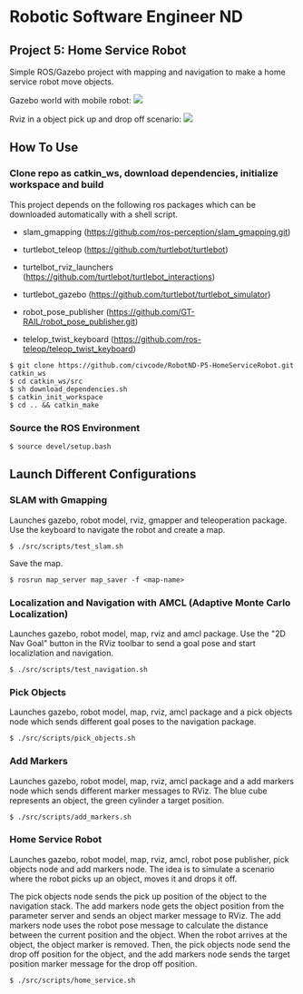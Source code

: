 # Robotic Software Engineer ND 
## Project 5: Home Service Robot

[image1]: ./img/RobotND-Project5-Gazebo-World.png  " "
[image2]: ./img/RobotND-Project5-RVIZ.gif " "

Simple ROS/Gazebo project with mapping and navigation to make a home service robot move objects.  

Gazebo world with mobile robot:
![][image1]

Rviz in a object pick up and drop off scenario:
![][image2]


## How To Use

### Clone repo as catkin_ws, download dependencies, initialize workspace and build
This project depends on the following ros packages which can be downloaded automatically with a shell script.

- slam_gmapping (https://github.com/ros-perception/slam_gmapping.git)

- turtlebot_teleop (https://github.com/turtlebot/turtlebot)

- turtelbot_rviz_launchers (https://github.com/turtlebot/turtlebot_interactions)

- turtlebot_gazebo (https://github.com/turtlebot/turtlebot_simulator)

- robot_pose_publisher (https://github.com/GT-RAIL/robot_pose_publisher.git)

- telelop_twist_keyboard (https://github.com/ros-teleop/teleop_twist_keyboard)

```
$ git clone https://github.com/civcode/RobotND-P5-HomeServiceRobot.git catkin_ws
$ cd catkin_ws/src 
$ sh download_dependencies.sh
$ catkin_init_workspace
$ cd .. && catkin_make
```

### Source the ROS Environment

```
$ source devel/setup.bash
```

## Launch Different Configurations

### SLAM with Gmapping 
Launches gazebo, robot model, rviz, gmapper and teleoperation package. Use the keyboard to navigate the robot and create a map.

```
$ ./src/scripts/test_slam.sh 
```
Save the map.
```
$ rosrun map_server map_saver -f <map-name>
```

### Localization and Navigation with AMCL (Adaptive Monte Carlo Localization)
Launches gazebo, robot model, map, rviz and amcl package. Use the "2D Nav Goal" button in the RViz toolbar to send a goal pose and start localizlation and navigation. 

```
$ ./src/scripts/test_navigation.sh
```

### Pick Objects 
Launches gazebo, robot model, map, rviz, amcl package and a pick objects node which sends different goal poses to the navigation package.

```
$ ./src/scripts/pick_objects.sh    
```

### Add Markers
Launches gazebo, robot model, map, rviz, amcl package and a add markers node which sends different marker messages to RViz. The blue cube represents an object, the green cylinder a target position.

```
$ ./src/scripts/add_markers.sh         
```

### Home Service Robot
Launches gazebo, robot model, map, rviz, amcl, robot pose publisher, pick objects node and add markers node. The idea is to simulate a scenario where the robot picks up an object, moves it and drops it off.   

The pick objects node sends the pick up position of the object to the navigation stack. The add markers node gets the object position from the parameter server and sends an object marker message to RViz. The add markers node uses the robot pose message to calculate the distance between the current position and the object. When the robot arrives at the object, the object marker is removed. Then, the pick objects node send the drop off position for the object, and the add markers node sends the target position marker message for the drop off position.  

```
$ ./src/scripts/home_service.sh            
```

